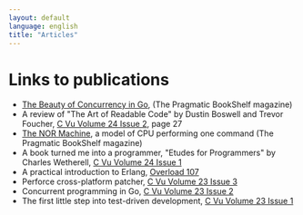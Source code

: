 ```yaml
---
layout: default
language: english
title: "Articles"
---
```


# Links to publications

* [The Beauty of Concurrency in Go][], (The Pragmatic BookShelf magazine)
* A review of "The Art of Readable Code" by Dustin Boswell and Trevor Foucher, [C Vu Volume 24 Issue 2][], page 27
* [The NOR Machine][], a model of CPU performing one command (The Pragmatic BookShelf magazine)
* A book turned me into a programmer, "Etudes for Programmers" by Charles Wetherell, [C Vu Volume 24 Issue 1][]
* A practical introduction to Erlang, [Overload 107][]
* Perforce cross-platform patcher, [C Vu Volume 23 Issue 3][]
* Concurrent programming in Go, [C Vu Volume 23 Issue 2][]
* The first little step into test-driven development, [C Vu Volume 23 Issue 1][]

[The Beauty of Concurrency in Go]: http://pragprog.com/magazines/2012-06/the-beauty-of-concurrency-in-go
[C Vu Volume 24 Issue 2]: http://accu.org/var/uploads/journals/cvu242.pdf
[The NOR Machine]: http://pragprog.com/magazines/2012-03/the-nor-machine
[C Vu Volume 24 Issue 1]: http://accu.org/var/uploads/journals/cvu241.pdf
[Overload 107]: http://accu.org/var/uploads/journals/overload107.pdf
[C Vu Volume 23 Issue 3]: http://accu.org/var/uploads/journals/cvu233.pdf
[C Vu Volume 23 Issue 2]: http://accu.org/var/uploads/journals/CVu23-2_with_cover.pdf
[C Vu Volume 23 Issue 1]: http://accu.org/var/uploads/journals/cvu231.pdf
